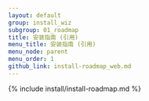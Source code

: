 ```yaml
---
layout: default
group: install_wiz
subgroup: 01_roadmap
title: 安装指南 (引用)
menu_title: 安装指南 (引用)
menu_node: parent
menu_order: 1
github_link: install-roadmap_web.md
---
```


{% include install/install-roadmap.md %}
